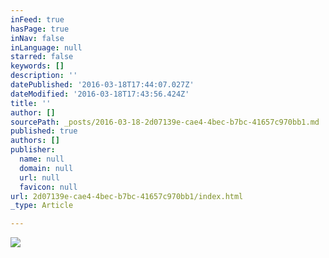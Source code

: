 ```yaml
---
inFeed: true
hasPage: true
inNav: false
inLanguage: null
starred: false
keywords: []
description: ''
datePublished: '2016-03-18T17:44:07.027Z'
dateModified: '2016-03-18T17:43:56.424Z'
title: ''
author: []
sourcePath: _posts/2016-03-18-2d07139e-cae4-4bec-b7bc-41657c970bb1.md
published: true
authors: []
publisher:
  name: null
  domain: null
  url: null
  favicon: null
url: 2d07139e-cae4-4bec-b7bc-41657c970bb1/index.html
_type: Article

---
```

![](https://the-grid-user-content.s3-us-west-2.amazonaws.com/0873c1e3-c39c-45b3-aba1-3a063d448ad8.jpg)